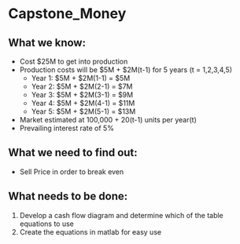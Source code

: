 # Capstone_Money
## What we know:
- Cost $25M to get into production
- Production costs will be $5M + $2M(t-1) for 5 years (t = 1,2,3,4,5)
  - Year 1: $5M + $2M(1-1) = $5M
  - Year 2: $5M + $2M(2-1) = $7M
  - Year 3: $5M + $2M(3-1) = $9M
  - Year 4: $5M + $2M(4-1) = $11M
  - Year 5: $5M + $2M(5-1) = $13M
- Market estimated at 100,000 + 20(t-1) units per year(t)
- Prevailing interest rate of 5%

## What we need to find out:
- Sell Price in order to break even

## What needs to be done:
1. Develop a cash flow diagram and determine which of the table equations to use
2. Create the equations in matlab for easy use

